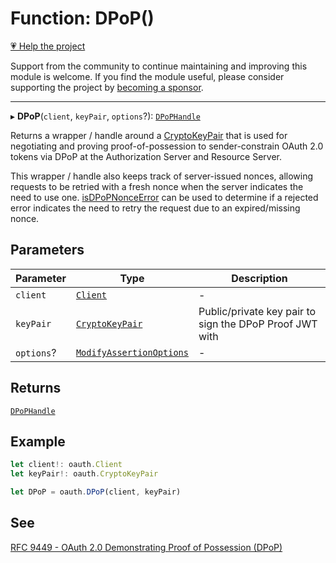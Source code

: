 # Function: DPoP()

[💗 Help the project](https://github.com/sponsors/panva)

Support from the community to continue maintaining and improving this module is welcome. If you find the module useful, please consider supporting the project by [becoming a sponsor](https://github.com/sponsors/panva).

***

▸ **DPoP**(`client`, `keyPair`, `options`?): [`DPoPHandle`](../interfaces/DPoPHandle.md)

Returns a wrapper / handle around a [CryptoKeyPair](../interfaces/CryptoKeyPair.md) that is used for negotiating and proving
proof-of-possession to sender-constrain OAuth 2.0 tokens via DPoP at the Authorization Server and
Resource Server.

This wrapper / handle also keeps track of server-issued nonces, allowing requests to be retried
with a fresh nonce when the server indicates the need to use one. [isDPoPNonceError](isDPoPNonceError.md) can be
used to determine if a rejected error indicates the need to retry the request due to an
expired/missing nonce.

## Parameters

| Parameter | Type | Description |
| ------ | ------ | ------ |
| `client` | [`Client`](../interfaces/Client.md) | - |
| `keyPair` | [`CryptoKeyPair`](../interfaces/CryptoKeyPair.md) | Public/private key pair to sign the DPoP Proof JWT with |
| `options`? | [`ModifyAssertionOptions`](../interfaces/ModifyAssertionOptions.md) | - |

## Returns

[`DPoPHandle`](../interfaces/DPoPHandle.md)

## Example

```ts
let client!: oauth.Client
let keyPair!: oauth.CryptoKeyPair

let DPoP = oauth.DPoP(client, keyPair)
```

## See

[RFC 9449 - OAuth 2.0 Demonstrating Proof of Possession (DPoP)](DPoP.md)
